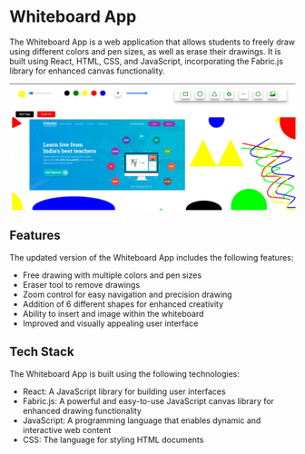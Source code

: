 
# Whiteboard App

The Whiteboard App is a web application that allows students to freely draw using different colors and pen sizes, as well as erase their drawings. It is built using React, HTML, CSS, and JavaScript, incorporating the Fabric.js library for enhanced canvas functionality.

<img src="./asset/images/vidyalai_ss.jpg" alt="app">

## Features

The updated version of the Whiteboard App includes the following features:

- Free drawing with multiple colors and pen sizes
- Eraser tool to remove drawings
- Zoom control for easy navigation and precision drawing
- Addition of 6 different shapes for enhanced creativity
- Ability to insert and  image within the whiteboard
- Improved and visually appealing user interface

## Tech Stack

The Whiteboard App is built using the following technologies:

- React: A JavaScript library for building user interfaces
- Fabric.js: A powerful and easy-to-use JavaScript canvas library for enhanced drawing functionality
- JavaScript: A programming language that enables dynamic and interactive web content
- CSS: The language for styling HTML documents
